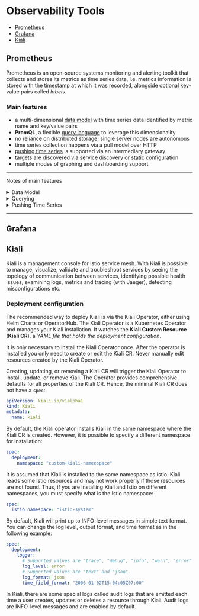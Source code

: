 # Observability Tools

- [Prometheus](#prometheus)
- [Grafana](#grafana)
- [Kiali](#kiali)

## Prometheus <a name="prometheus"></a>

Prometheus is an open-source systems monitoring and alerting toolkit that collects and stores its metrics as time series data, i.e. metrics information is stored with the timestamp at which it was recorded, alongside optional key-value pairs called _labels_.  

### Main features

- a multi-dimensional [data model](#datamodel) with time series data identified by metric name and key/value pairs
- **PromQL**, a flexible [query language](#querylanguage) to leverage this dimensionality
- no reliance on distributed storage; single server nodes are autonomous 
- time series collection happens via a pull model over HTTP
- [pushing time series](#pushingtimeseries) is supported via an intermediary gateway
- targets are discovered via service discovery or static configuration
- multiple modes of graphing and dashboarding support  

---

Notes of main features

<details>
<summary>Data Model <a name="datamodel"></a></summary> 

>
> Prometheus fundamentally stores all data as time series: streams of timestamped values belonging to the same metric and the same set of labeled dimensions. Besides stored time series, Prometheus may generate temporary derived time series as the result of queries.
> 
> **Metric names and labels**  
> Every time series is uniquely identified by its metric name and optional key-value pairs called _labels_.
> The metric name specifies the general feature of a system that is measured (e.g. http_requests_total - the total number of HTTP requests received). It may contain ASCII letters and digits, as well as underscores and colons. It must match the regex `[a-zA-Z_:][a-zA-Z0-9_:]*`.
> 
>> Note: The colons are reserved for user defined recording rules. They should not be used by exporters or direct instrumentation.
>
> *Labels* enable Prometheus's dimensional data model: any given combination of labels for the same metric name identifies a particular dimensional instantiation of that metric (for example: all HTTP requests that used the method POST to the /api/tracks handler). The query language allows filtering and aggregation based on these dimensions. Changing any label value, including adding or removing a label, will create a new time series.
> Label names may contain ASCII letters, numbers, as well as underscores. They must match the regex `[a-zA-Z_][a-zA-Z0-9_]*`. Label names beginning with __ are reserved for internal use.
> Label values may contain any Unicode characters. A label with an empty label value is considered equivalent to a label that does not exist.
> 
> **Samples**  
> Samples form the actual time series data. Each sample consists of:
> - a float64 value
> - a millisecond-precision timestamp
> 
> **Notation**  
> Given a metric name and a set of labels, time series are frequently identified using this notation:
> ```
> <metric name>{<label name>=<label value>, ...}
> ```
> 
> For example, a time series with the metric name **api_http_requests_total** and the *labels* method="POST" and handler="/messages" could be written like this:
> ```
> api_http_requests_total{method="POST", handler="/messages"}
> ```
>
</details>

<details>
<summary>Querying <a name="querylanguage"></a></summary>	

> 

</details>

	
<details>
<summary>Pushing Time Series <a name="pushingtimeseries"></a></summary>	

>
> The Prometheus Pushgateway allows you to push time series from **short-lived service-level batch jobs** to an intermediary job which Prometheus can scrape. Combined with Prometheus's simple text-based exposition format, this makes it easy to instrument even shell scripts without a client library.  
> There are several pitfalls when blindly using the Pushgateway instead of Prometheus's usual pull model for general metrics collection:  
> - When monitoring multiple instances through a single Pushgateway, the Pushgateway becomes both a single point of failure and a potential bottleneck.
> - You lose Prometheus's automatic instance health monitoring via the up metric (generated on every scrape).  
> - The Pushgateway never forgets series pushed to it and will expose them to Prometheus forever unless those series are manually deleted via the Pushgateway's API.
> - The latter point is especially relevant when multiple instances of a job differentiate their metrics in the Pushgateway via an instance label or similar.
> - Metrics for an instance will then remain in the Pushgateway even if the originating instance is renamed or removed.
>	
> ```
> This is because the lifecycle of the Pushgateway as a metrics cache is fundamentally separate from the lifecycle of the processes that push metrics to it.
> ```
> - Contrast this to Prometheus's usual pull-style monitoring: when an instance disappears (intentional or not), its metrics will automatically disappear along with it. When using the Pushgateway, this is not the case, and you would now have to delete any stale metrics manually or automate this lifecycle synchronization yourself.
>
> Usually, the **only valid use case for the Pushgateway is for capturing the outcome of a service-level batch job**. A "service-level" batch job is one which is not semantically related to a specific machine or job instance (for example, a batch job that deletes a number of users for an entire service). Such a job's metrics should not include a machine or instance label to decouple the lifecycle of specific machines or instances from the pushed metrics. This decreases the burden for managing stale metrics in the Pushgateway.   
>
> **Alternative strategies**  
> If an inbound firewall or NAT is preventing you from pulling metrics from targets, consider moving the Prometheus server behind the network barrier as well. We generally recommend running Prometheus servers on the same network as the monitored instances. Otherwise, consider PushProx, which allows Prometheus to traverse a firewall or NAT.  
> For batch jobs that are related to a machine (such as automatic security update cronjobs or configuration management client runs), **expose the resulting metrics using the Node Exporter's textfile collector** instead of the Pushgateway.   
> For more information on using the Pushgateway and use from a Unix shell, see the project's [README.md](https://github.com/prometheus/pushgateway/blob/master/README.md).  
> For use from Java see the [PushGateway](https://prometheus.github.io/client_java/io/prometheus/client/exporter/PushGateway.html) class.
> For use from Go see the Push and Add methods.
>
> For use from Python see Exporting to a [Pushgateway](https://github.com/prometheus/client_python#exporting-to-a-pushgateway).
>
	
</details>
	
---

## Grafana <a name="grafana"></a>

## Kiali <a name="kiali"></a>

Kiali is a management console for Istio service mesh. With Kiali is possible to manage, visualize, validate and troubleshoot services by seeing the topology of communication between services, identifying possible health issues, examining logs, metrics and tracing (with Jaeger), detecting misconfigurations  etc.  

### Deployment configuration

The recommended way to deploy Kiali is via the Kiali Operator, either using Helm Charts or OperatorHub. The Kiali Operator is a Kubernetes Operator and manages your Kiali installation. It watches the **Kiali Custom Resource** (**Kiali CR**), a *YAML file that holds the deployment configuration*.    

It is only necessary to install the Kiali Operator once. After the operator is installed you only need to create or edit the Kiali CR. Never manually edit resources created by the Kiali Operator.  

Creating, updating, or removing a Kiali CR will trigger the Kiali Operator to install, update, or remove Kiali. The Operator provides comprehensive defaults for all properties of the Kiali CR. Hence, the minimal Kiali CR does not have a `spec`:

```yaml
apiVersion: kiali.io/v1alpha1
kind: Kiali
metadata:
  name: kiali
```

By default, the Kiali operator installs Kiali in the same namespace where the Kiali CR is created. However, it is possible to specify a different namespace for installation:

```yaml
spec:
  deployment:
    namespace: "custom-kiali-nameespace"
```

It is assumed that Kiali is installed to the same namespace as Istio. Kiali reads some Istio resources and may not work properly if those resources are not found. Thus, if you are installing Kiali and Istio on different namespaces, you must specify what is the Istio namespace:

```yaml
spec:
  istio_namespace: "istio-system"
```


By default, Kiali will print up to INFO-level messages in simple text format. You can change the log level, output format, and time format as in the following example:

```yaml
spec:
  deployment:
    logger:
      # Supported values are "trace", "debug", "info", "warn", "error" and "fatal"
      log_level: error  
      # Supported values are "text" and "json".
      log_format: json  
      time_field_format: "2006-01-02T15:04:05Z07:00"
```

In Kiali, there are some special logs called audit logs that are emitted each time a user creates, updates or deletes a resource through Kiali. Audit logs are INFO-level messages and are enabled by default.

